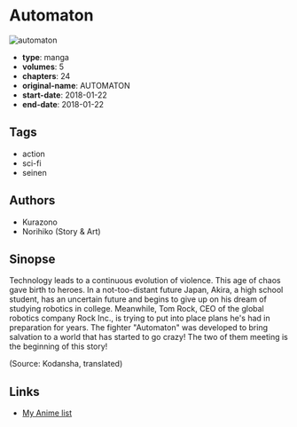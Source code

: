# Automaton

![automaton](https://cdn.myanimelist.net/images/manga/3/236064.jpg)

-   **type**: manga
-   **volumes**: 5
-   **chapters**: 24
-   **original-name**: AUTOMATON
-   **start-date**: 2018-01-22
-   **end-date**: 2018-01-22

## Tags

-   action
-   sci-fi
-   seinen

## Authors

-   Kurazono
-   Norihiko (Story & Art)

## Sinopse

Technology leads to a continuous evolution of violence. This age of chaos gave birth to heroes. In a not-too-distant future Japan, Akira, a high school student, has an uncertain future and begins to give up on his dream of studying robotics in college. Meanwhile, Tom Rock, CEO of the global robotics company Rock Inc., is trying to put into place plans he's had in preparation for years. The fighter "Automaton" was developed to bring salvation to a world that has started to go crazy! The two of them meeting is the beginning of this story!

(Source: Kodansha, translated)

## Links

-   [My Anime list](https://myanimelist.net/manga/130631/Automaton)

